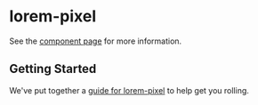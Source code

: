 lorem-pixel
================

See the [component page](http://robdodson.github.io/lorem-pixel) for more information.

## Getting Started

We've put together a [guide for lorem-pixel](http://www.polymer-project.org/docs/start/reusableelements.html) to help get you rolling.
